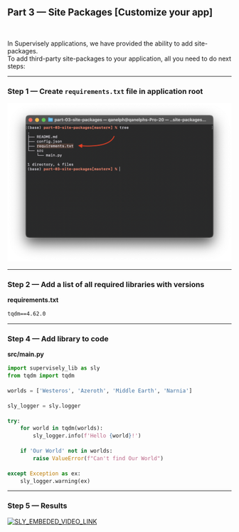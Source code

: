 
<div align="left" markdown>

## **Part 3 — Site Packages [Customize your app]**  
<br/>
</div>

In Supervisely applications, we have provided the ability to add site-packages.  
To add third-party site-packages to your application, all you need to do next steps:

---
### Step 1 — Create `requirements.txt` file in application root

![](https://github.com/supervisely-ecosystem/how-to-create-app/blob/master/chapter-01-headless/part-03-site-packages/media/req-created.png)


---
### Step 2 — Add a list of all required libraries with versions


**requirements.txt**

``` txt
tqdm==4.62.0
```


---
### Step 4 — Add library to code

**src/main.py**
```python
import supervisely_lib as sly
from tqdm import tqdm

worlds = ['Westeros', 'Azeroth', 'Middle Earth', 'Narnia']

sly_logger = sly.logger

try:
    for world in tqdm(worlds):
        sly_logger.info(f'Hello {world}!')

    if 'Our World' not in worlds:
        raise ValueError(f"Can't find Our World")

except Exception as ex:
    sly_logger.warning(ex)
```

---
### Step 5 — Results

<a data-key="sly-embeded-video-link" href="https://youtu.be/qKafJi_-zL0" data-video-code="qKafJi_-zL0">
    <img src="github-link-here" alt="SLY_EMBEDED_VIDEO_LINK"  style="max-width:100%;">
</a>
